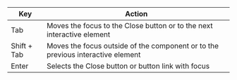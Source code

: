 | Key         | Action                                                                          |
| ----------- | ------------------------------------------------------------------------------- |
| Tab         | Moves the focus to the Close button or to the next interactive element          |
| Shift + Tab | Moves the focus outside of the component or to the previous interactive element |
| Enter       | Selects the Close button or button link with focus                              |

